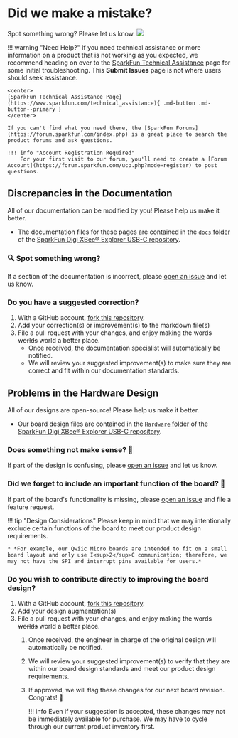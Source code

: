 # Did we make a mistake?

Spot something wrong? Please let us know. <a href="https://github.com/sparkfun/SparkFun_Digi_XBee_Explorer_USB-C/issues" alt="Issues"><img src="https://img.shields.io/github/issues/sparkfun/SparkFun_Digi_XBee_Explorer_USB-C.svg" /></a>

<!-- Technical Assistance Box -->
!!! warning "Need Help?"
    If you need technical assistance or more information on a product that is not working as you expected, we recommend heading on over to the [SparkFun Technical Assistance](https://www.sparkfun.com/technical_assistanc) page for some initial troubleshooting. This **Submit Issues** page is not where users should seek assistance.

    <center>
    [SparkFun Technical Assistance Page](https://www.sparkfun.com/technical_assistance){ .md-button .md-button--primary }
    </center>
    
    If you can't find what you need there, the [SparkFun Forums](https://forum.sparkfun.com/index.php) is a great place to search the product forums and ask questions.
    
    !!! info "Account Registration Required"
        For your first visit to our forum, you'll need to create a [Forum Account](https://forum.sparkfun.com/ucp.php?mode=register) to post questions.


## Discrepancies in the Documentation

All of our documentation can be modified by you! Please help us make it better.

* The documentation files for these pages are contained in the [`docs` folder](https://github.com/sparkfun/SparkFun_Digi_XBee_Explorer_USB-C/tree/main/docs) of the [SparkFun Digi XBee® Explorer USB-C repository](https://github.com/sparkfun/SparkFun_Digi_XBee_Explorer_USB-C).

### 🔍 Spot something wrong?

If a section of the documentation is incorrect, please [open an issue](https://github.com/sparkfun/SparkFun_Digi_XBee_Explorer_USB-C/issues) and let us know.

### Do you have a suggested correction?

1. With a GitHub account, [fork this repository](https://github.com/sparkfun/SparkFun_Digi_XBee_Explorer_USB-C/fork).
2. Add your correction(s) or improvement(s) to the markdown file(s)
3. File a pull request with your changes, and enjoy making the ~~words~~ ~~worlds~~ world a better place.
	* Once received, the documentation specialist will automatically be notified.
	* We will review your suggested improvement(s) to make sure they are correct and fit within our documentation standards.

## Problems in the Hardware Design

All of our designs are open-source! Please help us make it better.

* Our board design files are contained in the [`Hardware` folder](https://github.com/sparkfun/SparkFun_Digi_XBee_Explorer_USB-C/tree/main/Hardware) of the [SparkFun Digi XBee® Explorer USB-C repository](https://github.com/sparkfun/SparkFun_Digi_XBee_Explorer_USB-C).

### Does something not make sense? 🤔

If part of the design is confusing, please [open an issue](https://github.com/sparkfun/SparkFun_Digi_XBee_Explorer_USB-C/issues) and let us know.

### Did we forget to include an important function of the board? 🤦

If part of the board's functionality is missing, please [open an issue](https://github.com/sparkfun/SparkFun_Digi_XBee_Explorer_USB-C/issues) and file a feature request.

!!! tip "Design Considerations"
	Please keep in mind that we may intentionally exclude certain functions of the board to meet our product design requirements.
	
	* *For example, our Qwiic Micro boards are intended to fit on a small board layout and only use I<sup>2</sup>C communication; therefore, we may not have the SPI and interrupt pins available for users.*


### Do you wish to contribute directly to improving the board design?

1. With a GitHub account, [fork this repository](https://github.com/sparkfun/SparkFun_Digi_XBee_Explorer_USB-C/fork).
2. Add your design augmentation(s)
3. File a pull request with your changes, and enjoy making the ~~words~~ ~~worlds~~ world a better place.
	1. Once received, the engineer in charge of the original design will automatically be notified.
	2. We will review your suggested improvement(s) to verify that they are within our board design standards and meet our product design requirements.
	3. If approved, we will flag these changes for our next board revision. Congrats! 🍻

		!!! info
			Even if your suggestion is accepted, these changes may not be immediately available for purchase. We may have to cycle through our current product inventory first.